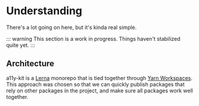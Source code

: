 # Understanding

There's a lot going on here, but it's kinda real simple.

::: warning
This section is a work in progress.  Things haven't stabilized quite yet.
:::

## Architecture

a11y-kit is a [Lerna](https://github.com/lerna/lerna) monorepo that is tied together through [Yarn Workspaces](https://classic.yarnpkg.com/en/docs/workspaces/).  This approach was chosen so that we can quickly publish packages that rely on other packages in the project, and make sure all packages work well together.
